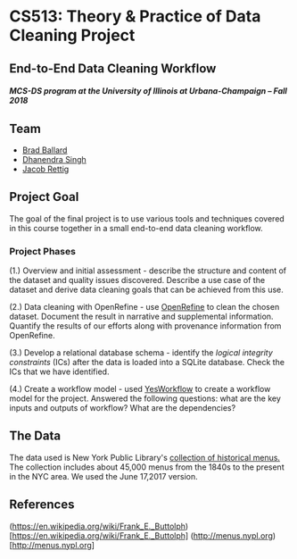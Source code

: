 # CS513: Theory & Practice of Data Cleaning Project
## End-to-End Data Cleaning Workflow



##### MCS-DS program at the University of Illinois at Urbana-Champaign – Fall 2018

## Team


- [Brad Ballard](mailto:bjb3@illinois.edu?Subject=CS513Project)
- [Dhanendra Singh](mailto:disingh2@illinois.edu?Subject=CS513Project)
- [Jacob Rettig](mailto:jrettig2@illinois.edu?Subject=CS513Project)


## Project Goal

The goal of the final project is to use various tools and techniques covered in this course together in a small end-to-end data cleaning workflow.

### Project Phases

(1.) Overview and initial assessment - describe the structure and content of the dataset and quality issues discovered. Describe a use case of the dataset and derive data cleaning goals that can be achieved from this use. 

(2.) Data cleaning with OpenRefine - use [OpenRefine](openrefine.org) to clean the chosen dataset. Document the result in narrative and supplemental information. Quantify the results of our efforts along with provenance information from OpenRefine.

(3.) Develop a relational database schema - identify the *logical integrity constraints* (ICs) after the data is loaded into a SQLite database. Check the ICs that we have identified.

(4.) Create a workflow model - used [YesWorkflow](https://github.com/yesworkflow-org) to create a workflow model for the project. Answered the following questions: what are the key inputs and outputs of workflow? What are the dependencies?

## The Data

The data used is New York Public Library's [collection of historical menus.](http://menus.nypl.org/) The collection includes about 45,000 menus from the 1840s to the present in the NYC area. We used the June 17,2017 version.


## References

(https://en.wikipedia.org/wiki/Frank_E._Buttolph)[https://en.wikipedia.org/wiki/Frank_E._Buttolph]
(http://menus.nypl.org)[http://menus.nypl.org]


